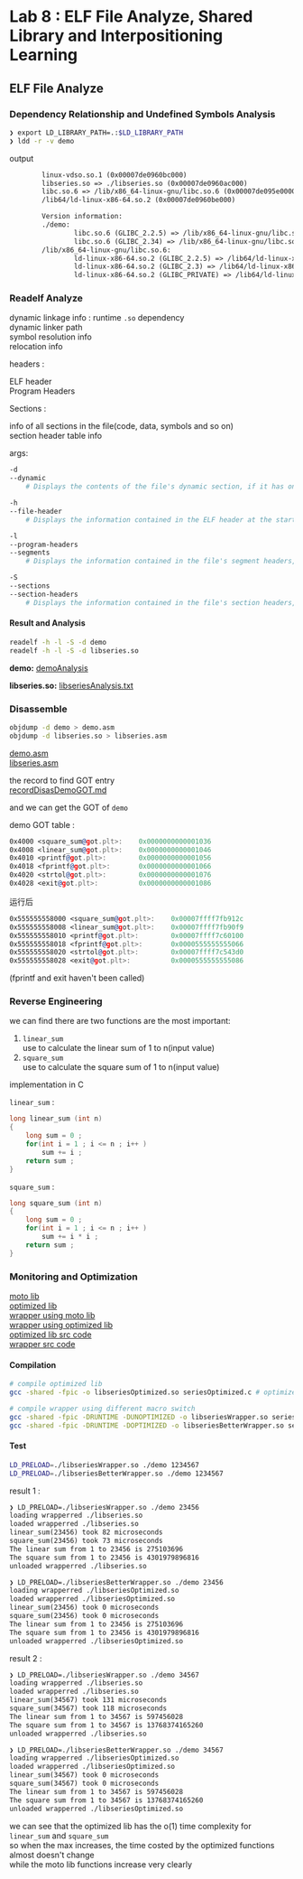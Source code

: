# Lab 8 : ELF File Analyze, Shared Library and Interpositioning Learning

## ELF File Analyze

### Dependency Relationship and Undefined Symbols Analysis

```bash
❯ export LD_LIBRARY_PATH=.:$LD_LIBRARY_PATH
❯ ldd -r -v demo
```

output

```txt
        linux-vdso.so.1 (0x00007de0960bc000)
        libseries.so => ./libseries.so (0x00007de0960ac000)
        libc.so.6 => /lib/x86_64-linux-gnu/libc.so.6 (0x00007de095e00000)
        /lib64/ld-linux-x86-64.so.2 (0x00007de0960be000)

        Version information:
        ./demo:
                libc.so.6 (GLIBC_2.2.5) => /lib/x86_64-linux-gnu/libc.so.6
                libc.so.6 (GLIBC_2.34) => /lib/x86_64-linux-gnu/libc.so.6
        /lib/x86_64-linux-gnu/libc.so.6:
                ld-linux-x86-64.so.2 (GLIBC_2.2.5) => /lib64/ld-linux-x86-64.so.2
                ld-linux-x86-64.so.2 (GLIBC_2.3) => /lib64/ld-linux-x86-64.so.2
                ld-linux-x86-64.so.2 (GLIBC_PRIVATE) => /lib64/ld-linux-x86-64.so.2
```

### Readelf Analyze

dynamic linkage info :
runtime `.so` dependency  
dynamic linker path  
symbol resolution info  
relocation info  

headers :  

ELF header  
Program Headers  

Sections :  

info of all sections in the file(code, data, symbols and so on)  
section header table info  

args:  

```bash
-d
--dynamic
    # Displays the contents of the file's dynamic section, if it has one.

-h
--file-header
    # Displays the information contained in the ELF header at the start of the file.

-l
--program-headers
--segments
    # Displays the information contained in the file's segment headers, if it has any.

-S
--sections
--section-headers
    # Displays the information contained in the file's section headers, if it has any.
```

#### Result and Analysis

```bash
readelf -h -l -S -d demo
readelf -h -l -S -d libseries.so
```

**demo:** [demoAnalysis](./ReadelfAnalysis/demoAnalysis.txt)  

**libseries\.so:** [libseriesAnalysis.txt](./ReadelfAnalysis/libseriesAnalysis.txt)  

### Disassemble

```bash
objdump -d demo > demo.asm
objdump -d libseries.so > libseries.asm
```

[demo.asm](./Disassembly/demo.asm)  
[libseries.asm](./Disassembly/libseries.asm)  

the record to find GOT entry  
[recordDisasDemoGOT.md](./Reference/recordDisasDemoGOT.md)  

and we can get the GOT of `demo`  

demo GOT table :  

```asm
0x4000 <square_sum@got.plt>:    0x0000000000001036
0x4008 <linear_sum@got.plt>:    0x0000000000001046
0x4010 <printf@got.plt>:        0x0000000000001056
0x4018 <fprintf@got.plt>:       0x0000000000001066
0x4020 <strtol@got.plt>:        0x0000000000001076
0x4028 <exit@got.plt>:          0x0000000000001086
```

运行后

```asm
0x555555558000 <square_sum@got.plt>:    0x00007ffff7fb912c
0x555555558008 <linear_sum@got.plt>:    0x00007ffff7fb90f9
0x555555558010 <printf@got.plt>:        0x00007ffff7c60100
0x555555558018 <fprintf@got.plt>:       0x0000555555555066
0x555555558020 <strtol@got.plt>:        0x00007ffff7c543d0
0x555555558028 <exit@got.plt>:          0x0000555555555086
```

(fprintf and exit haven't been called)  

### Reverse Engineering

we can find there are two functions are the most important:  

1. `linear_sum`  
    use to calculate the linear sum of 1 to n(input value)  
2. `square_sum`  
    use to calculate the square sum of 1 to n(input value)

implementation in C

`linear_sum` :  

```c
long linear_sum (int n)
{
    long sum = 0 ;
    for(int i = 1 ; i <= n ; i++ )
        sum += i ;
    return sum ;
}
```

`square_sum` :  

```c
long square_sum (int n)
{
    long sum = 0 ;
    for(int i = 1 ; i <= n ; i++ )
        sum += i * i ;
    return sum ;
}
```

### Monitoring and Optimization

[moto lib](Program/libseries.so)  
[optimized lib](Program/libseriesOptimized.so)  
[wrapper using moto lib](Program/libseriesWrapper.so)  
[wrapper using optimized lib](Program/libseriesBetterWrapper.so)  
[optimized lib src code](Program/seriesOptimized.c)  
[wrapper src code](Program/series.c)  

#### Compilation

```bash
# compile optimized lib
gcc -shared -fpic -o libseriesOptimized.so seriesOptimized.c # optimized lib

# compile wrapper using different macro switch
gcc -shared -fpic -DRUNTIME -DUNOPTIMIZED -o libseriesWrapper.so series.c # wrapper using moto lib
gcc -shared -fpic -DRUNTIME -DOPTIMIZED -o libseriesBetterWrapper.so series.c # wrapper using optimized lib
```

#### Test

```bash
LD_PRELOAD=./libseriesWrapper.so ./demo 1234567
LD_PRELOAD=./libseriesBetterWrapper.so ./demo 1234567
```

result 1 :

```txt
❯ LD_PRELOAD=./libseriesWrapper.so ./demo 23456
loading wrapperred ./libseries.so
loaded wrapperred ./libseries.so
linear_sum(23456) took 82 microseconds
square_sum(23456) took 73 microseconds
The linear sum from 1 to 23456 is 275103696
The square sum from 1 to 23456 is 4301979896816
unloaded wrapperred ./libseries.so

❯ LD_PRELOAD=./libseriesBetterWrapper.so ./demo 23456
loading wrapperred ./libseriesOptimized.so
loaded wrapperred ./libseriesOptimized.so
linear_sum(23456) took 0 microseconds
square_sum(23456) took 0 microseconds
The linear sum from 1 to 23456 is 275103696
The square sum from 1 to 23456 is 4301979896816
unloaded wrapperred ./libseriesOptimized.so
```

result 2 :  

```txt
❯ LD_PRELOAD=./libseriesWrapper.so ./demo 34567
loading wrapperred ./libseries.so
loaded wrapperred ./libseries.so
linear_sum(34567) took 131 microseconds
square_sum(34567) took 118 microseconds
The linear sum from 1 to 34567 is 597456028
The square sum from 1 to 34567 is 13768374165260
unloaded wrapperred ./libseries.so

❯ LD_PRELOAD=./libseriesBetterWrapper.so ./demo 34567
loading wrapperred ./libseriesOptimized.so
loaded wrapperred ./libseriesOptimized.so
linear_sum(34567) took 0 microseconds
square_sum(34567) took 0 microseconds
The linear sum from 1 to 34567 is 597456028
The square sum from 1 to 34567 is 13768374165260
unloaded wrapperred ./libseriesOptimized.so
```

we can see that the optimized lib has the o(1) time complexity for `linear_sum` and `square_sum`  
so when the max increases, the time costed by the optimized functions almost doesn't change  
while the moto lib functions increase very clearly  
